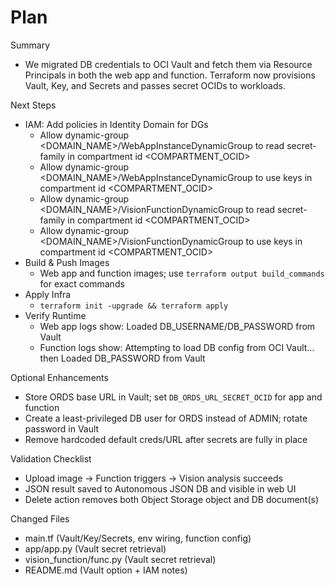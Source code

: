 # Plan

Summary
- We migrated DB credentials to OCI Vault and fetch them via Resource Principals in both the web app and function. Terraform now provisions Vault, Key, and Secrets and passes secret OCIDs to workloads.

Next Steps
- IAM: Add policies in Identity Domain for DGs
  - Allow dynamic-group <DOMAIN_NAME>/WebAppInstanceDynamicGroup to read secret-family in compartment id <COMPARTMENT_OCID>
  - Allow dynamic-group <DOMAIN_NAME>/WebAppInstanceDynamicGroup to use keys in compartment id <COMPARTMENT_OCID>
  - Allow dynamic-group <DOMAIN_NAME>/VisionFunctionDynamicGroup to read secret-family in compartment id <COMPARTMENT_OCID>
  - Allow dynamic-group <DOMAIN_NAME>/VisionFunctionDynamicGroup to use keys in compartment id <COMPARTMENT_OCID>
- Build & Push Images
  - Web app and function images; use `terraform output build_commands` for exact commands
- Apply Infra
  - `terraform init -upgrade && terraform apply`
- Verify Runtime
  - Web app logs show: Loaded DB_USERNAME/DB_PASSWORD from Vault
  - Function logs show: Attempting to load DB config from OCI Vault… then Loaded DB_PASSWORD from Vault

Optional Enhancements
- Store ORDS base URL in Vault; set `DB_ORDS_URL_SECRET_OCID` for app and function
- Create a least-privileged DB user for ORDS instead of ADMIN; rotate password in Vault
- Remove hardcoded default creds/URL after secrets are fully in place

Validation Checklist
- Upload image → Function triggers → Vision analysis succeeds
- JSON result saved to Autonomous JSON DB and visible in web UI
- Delete action removes both Object Storage object and DB document(s)

Changed Files
- main.tf (Vault/Key/Secrets, env wiring, function config)
- app/app.py (Vault secret retrieval)
- vision_function/func.py (Vault secret retrieval)
- README.md (Vault option + IAM notes)

